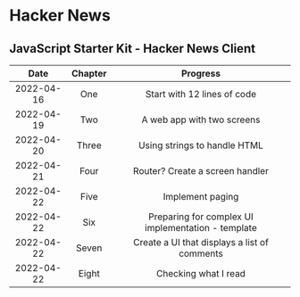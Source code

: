 # Hacker News

## JavaScript Starter Kit - Hacker News Client

|    Date    | Chapter |                      Progress                      |
| :--------: | :-----: | :------------------------------------------------: |
| 2022-04-16 |   One   |            Start with 12 lines of code             |
| 2022-04-19 |   Two   |             A web app with two screens             |
| 2022-04-20 |  Three  |            Using strings to handle HTML            |
| 2022-04-21 |  Four   |          Router? Create a screen handler           |
| 2022-04-22 |  Five   |                  Implement paging                  |
| 2022-04-22 |   Six   | Preparing for complex UI implementation - template |
| 2022-04-22 |  Seven  |    Create a UI that displays a list of comments    |
| 2022-04-22 |  Eight  |                Checking what I read                |
